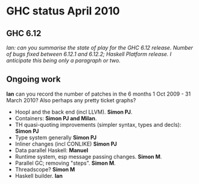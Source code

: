 # GHC status April 2010

## GHC 6.12

*Ian: can you summarise the state of play for the GHC 6.12 release.  Number of bugs fixed between 6.12.1 and 6.12.2; Haskell Platform release.  I anticipate this being only a paragraph or two.*

## Ongoing work

**Ian** can you record the number of patches in the 6 months 1 Oct 2009 - 31 March 2010?
Also perhaps any pretty ticket graphs?

- Hoopl and the back end (incl LLVM).  **Simon PJ**.
- Containers: **Simon PJ and Milan**.
- TH quasi-quoting improvements (simpler syntax, types and decls): **Simon PJ**
- Type system generally **Simon PJ**
- Inliner changes (incl CONLIKE) **Simon PJ**
- Data parallel Haskell: **Manuel**
- Runtime system, esp message passing changes.  **Simon M**.
- Parallel GC; removing "steps".  **Simon M**.
- Threadscope? **Simon M**
- Haskell builder.  **Ian**